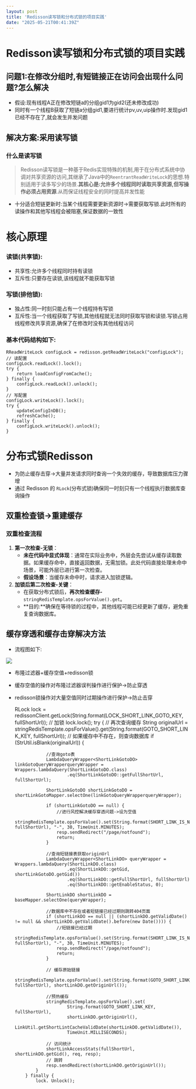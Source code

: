 ```yaml
---
layout: post
title: 'Redisson读写锁和分布式锁的项目实践'
date: "2025-05-21T00:41:39Z"
---
```

Redisson读写锁和分布式锁的项目实践
=====================

问题1:在修改分组时,有短链接正在访问会出现什么问题?怎么解决
-------------------------------

*   假设:现有线程A正在修改短链a的分组gid1为gid2(还未修改成功)
*   同时有一个线程B获取了短链a分组gid1,要进行统计pv,uv,uip操作时.发现gid1已经不存在了,就会发生并发问题

解决方案:采用读写锁
----------

### 什么是读写锁

> Redisson读写锁是一种基于Redis实现特殊的机制,用于在分布式系统中协调对共享资源的访问,其继承了Java中的`ReentrantReadWriteLock`的思想.特别适用于读多写少的场景.**其核心是:允许多个线程同时读取共享资源,但写操作必须占用资源**.从而保证线程安全的同时提高并发性能

*   十分适合短链更新时:当某个线程需要更新资源时→需要获取写锁.此时所有的读操作和其他写线程会被阻塞,保证数据的一致性

核心原理
====

### 读锁(共享锁):

*   共享性:允许多个线程同时持有读锁
*   互斥性:只要存在读锁,该线程就不能获取写锁

### 写锁(排他锁):

*   独占性:同一时刻只能占有一个线程持有写锁
*   互斥性:当一个线程获取了写锁,其他线程就无法同时获取写锁和读锁.写锁占用线程修改共享资源,确保了在修改时没有其他线程访问

### 基本代码结构如下:

    RReadWriteLock configLock = redisson.getReadWriteLock("configLock");
    // 读配置
    configLock.readLock().lock();
    try {
        return loadConfigFromCache();
    } finally {
        configLock.readLock().unlock();
    }
    // 写配置
    configLock.writeLock().lock();
    try {
        updateConfigInDB();
        refreshCache();
    } finally {
        configLock.writeLock().unlock();
    }
    

分布式锁Redisson
============

*   为防止缓存击穿→大量并发请求同时查询一个失效的缓存，导致数据库压力骤增
*   通过 Redisson 的 `RLock`(分布式锁)确保同一时刻只有一个线程执行数据库查询操作

双重检查锁→重建缓存
----------

### **双重检查流程**

1.  **第一次检查-无锁**：
    *   **未在代码中显式体现**：通常在实际业务中，外层会先尝试从缓存读取数据。如果缓存命中，直接返回数据，无需加锁。此处代码直接处理未命中场景，可能外层已进行第一次检查。
    *   **假设场景**：当缓存未命中时，请求进入加锁逻辑。
2.  **加锁后第二次检查-关键**：
    *   在获取分布式锁后，**再次检查缓存-**`stringRedisTemplate.opsForValue().get`。
    *   **目的:**确保在等待锁的过程中，其他线程可能已经更新了缓存，避免重复查询数据库。

缓存穿透和缓存击穿解决方法
-------------

*   流程图如下:

![](https://img2024.cnblogs.com/blog/3423316/202505/3423316-20250520135130478-454749052.png)

*   布隆过滤器+缓存空值+redisson锁
*   缓存空值的操作对布隆过滤器误判操作进行保护→防止穿透
*   redisson锁操作对大量空值同时过期操作进行保护→防止击穿

    RLock lock = redissonClient.getLock(String.format(LOCK_SHORT_LINK_GOTO_KEY, fullShortUrl));
            // 加锁
            lock.lock();
            try {
                // 再次查询缓存
                String originalUrl = stringRedisTemplate.opsForValue().get(String.format(GOTO_SHORT_LINK_KEY, fullShortUrl));
                // 如果缓存中不存在，则查询数据库
                if (StrUtil.isBlank(originalUrl)) {
    
                    //查询goto表
                    LambdaQueryWrapper<ShortLinkGotoDO> linkGotoQueryWrapperqueryWrapper = Wrappers.lambdaQuery(ShortLinkGotoDO.class)
                            .eq(ShortLinkGotoDO::getFullShortUrl, fullShortUrl);
    
                    ShortLinkGotoDO shortLinkGotoDO = shortLinkGotoMapper.selectOne(linkGotoQueryWrapperqueryWrapper);
    
                    if (shortLinkGotoDO == null) {
                        //进行风控解决缓存穿透问题->设为空值
                        stringRedisTemplate.opsForValue().set(String.format(SHORT_LINK_IS_NULL_KEY, fullShortUrl), "-", 30, TimeUnit.MINUTES);
                        resp.sendRedirect("/page/notfound");
                        return;
                    }
    
                    //查询短链接表获取originUrl
                    LambdaQueryWrapper<ShortLinkDO> queryWrapper = Wrappers.lambdaQuery(ShortLinkDO.class)
                            .eq(ShortLinkDO::getGid, shortLinkGotoDO.getGid())
                            .eq(ShortLinkDO::getFullShortUrl, fullShortUrl)
                            .eq(ShortLinkDO::getEnableStatus, 0);
    
                    ShortLinkDO shortLinkDO = baseMapper.selectOne(queryWrapper);
    
                    //数据库中不存在或者短链接已经过期则跳转404页面
                    if (shortLinkDO == null || (shortLinkDO.getValidDate() != null && shortLinkDO.getValidDate().before(new Date()))) {
                        //短链接已经过期
                        stringRedisTemplate.opsForValue().set(String.format(SHORT_LINK_IS_NULL_KEY, fullShortUrl), "-", 30, TimeUnit.MINUTES);
                        resp.sendRedirect("/page/notfound");
                        return;
                    }
    
                    // 缓存原始链接
                    stringRedisTemplate.opsForValue().set(String.format(GOTO_SHORT_LINK_KEY, fullShortUrl), shortLinkDO.getOriginUrl());
    
                    //预热缓存
                    stringRedisTemplate.opsForValue().set(
                            String.format(GOTO_SHORT_LINK_KEY, fullShortUrl),
                            shortLinkDO.getOriginUrl(),
                            LinkUtil.getShortLintCacheValidDate(shortLinkDO.getValidDate()),
                            TimeUnit.MILLISECONDS);
    
                    // 访问统计
                    shortLinkAccessStats(fullShortUrl, shortLinkDO.getGid(), req, resp);
                    // 跳转
                    resp.sendRedirect(shortLinkDO.getOriginUrl());
                }
            } finally {
                lock. Unlock();